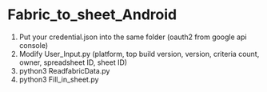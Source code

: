 # Fabric_to_sheet_Android
1. Put your credential.json into the same folder (oauth2 from google api console)
2. Modify User_Input.py (platform, top build version, version, criteria count, owner, spreadsheet ID, sheet ID)
3. python3 ReadfabricData.py
4. python3 Fill_in_sheet.py
